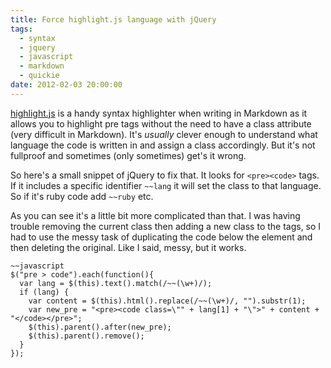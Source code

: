 ```yaml
---
title: Force highlight.js language with jQuery
tags:
  - syntax
  - jquery
  - javascript
  - markdown
  - quickie
date: 2012-02-03 20:00:00
---
```


[highlight.js](http://softwaremaniacs.org/soft/highlight/en/) is a handy syntax highlighter when writing in Markdown as it allows you to highlight pre tags without the need to have a class attribute (very difficult in Markdown). It's _usually_ clever enough to understand what language the code is written in and assign a class accordingly. But it's not fullproof and sometimes (only sometimes) get's it wrong.

So here's a small snippet of jQuery to fix that. It looks for `<pre><code>` tags. If it includes a specific identifier `~~lang` it will set the class to that language. So if it's ruby code add `~~ruby` etc. 

As you can see it's a little bit more complicated than that. I was having trouble removing the current class then adding a new class to the tags, so I had to use the messy task of duplicating the code below the element and then deleting the original. Like I said, messy, but it works. 

    ~~javascript
    $("pre > code").each(function(){
      var lang = $(this).text().match(/~~(\w+)/);
      if (lang) {
        var content = $(this).html().replace(/~~(\w+)/, "").substr(1);
        var new_pre = "<pre><code class=\"" + lang[1] + "\">" + content + "</code></pre>";
        $(this).parent().after(new_pre);
        $(this).parent().remove();
      }
    });


